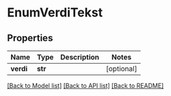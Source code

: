 # EnumVerdiTekst

## Properties
Name | Type | Description | Notes
------------ | ------------- | ------------- | -------------
**verdi** | **str** |  | [optional] 

[[Back to Model list]](../README.md#documentation-for-models) [[Back to API list]](../README.md#documentation-for-api-endpoints) [[Back to README]](../README.md)

